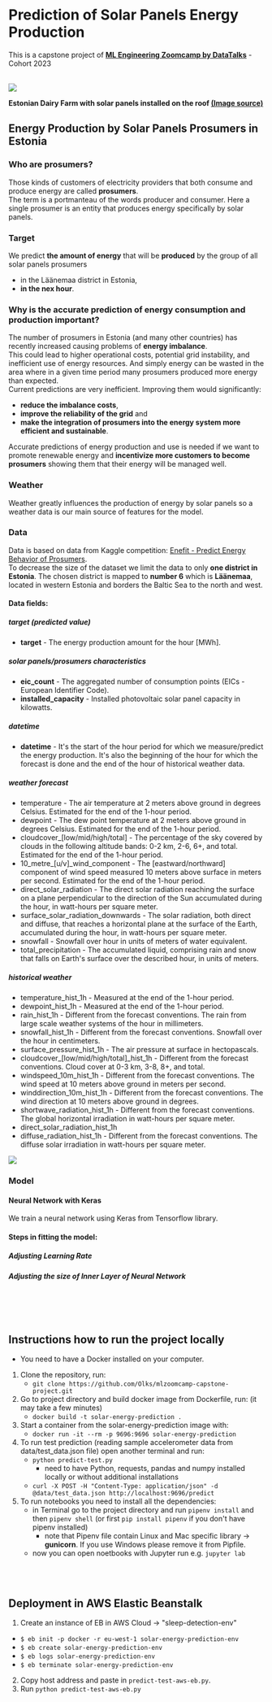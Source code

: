 # Prediction of Solar Panels Energy Production
This is a capstone project of [**ML Engineering Zoomcamp by DataTalks**](https://github.com/DataTalksClub/machine-learning-zoomcamp) - Cohort 2023
<br>
<br>

<img src="solar-2666770_1920-696x464.jpg"/>

**Estonian Dairy Farm with solar panels installed on the roof [(Image source)](https://ceenergynews.com/innovation/eesti-energia-to-install-smart-solar-park-for-the-estonia-dairy-farm/)**

## Energy Production by Solar Panels Prosumers in Estonia
### Who are prosumers? 
Those kinds of customers of electricity providers that both consume and produce energy are called **prosumers**.<br> 
The term is a portmanteau of the words producer and consumer. Here a single prosumer is an entity that produces energy specifically by solar panels.<br>


### Target
We predict **the amount of energy** that will be **produced** by the group of all solar panels prosumers 
- in the Läänemaa district in Estonia,
- **in the nex hour**.


### Why is the accurate prediction of energy consumption and production important?
The number of prosumers in Estonia (and many other countries) has recently increased causing problems of **energy imbalance**. <br>
This could lead to higher operational costs, potential grid instability, and inefficient use of energy resources. And simply energy can be wasted in the area where in a given time period many prosumers produced more energy than expected.<br> 
Current predictions are very inefficient. Improving them would significantly:
- **reduce the imbalance costs**,
- **improve the reliability of the grid** and
- **make the integration of prosumers into the energy system more efficient and sustainable**.<br>

Accurate predictions of energy production and use is needed if we want to promote renewable energy and **incentivize more customers to become prosumers** showing them that their energy will be managed well.


### Weather 
Weather greatly influences the production of energy by solar panels so a weather data is our main source of features for the model.


### Data
Data is based on data from Kaggle competition: [Enefit - Predict Energy Behavior of Prosumers](https://www.kaggle.com/competitions/predict-energy-behavior-of-prosumers).<br>
To decrease the size of the dataset we limit the data to only **one district in Estonia**.
The chosen district is mapped to **number 6** which is **Läänemaa**, located in western Estonia and borders the Baltic Sea to the north and west.<br>
    

#### Data fields:
##### target (predicted value)
- **target** - The energy production amount for the hour [MWh].

##### solar panels/prosumers characteristics
- **eic_count** - The aggregated number of consumption points (EICs - European Identifier Code).
- **installed_capacity** - Installed photovoltaic solar panel capacity in kilowatts.

##### datetime
- **datetime** - It's the start of the hour period for which we measure/predict the energy production. It's also the beginning of the hour for which the forecast is done and the end of the hour of historical weather data.

##### weather forecast
- temperature - The air temperature at 2 meters above ground in degrees Celsius. Estimated for the end of the 1-hour period.
- dewpoint - The dew point temperature at 2 meters above ground in degrees Celsius. Estimated for the end of the 1-hour period.
- cloudcover_[low/mid/high/total] - The percentage of the sky covered by clouds in the following altitude bands: 0-2 km, 2-6, 6+, and total. Estimated for the end of the 1-hour period.
- 10_metre_[u/v]_wind_component - The [eastward/northward] component of wind speed measured 10 meters above surface in meters per second. Estimated for the end of the 1-hour period.
- direct_solar_radiation - The direct solar radiation reaching the surface on a plane perpendicular to the direction of the Sun accumulated during the hour, in watt-hours per square meter.
- surface_solar_radiation_downwards - The solar radiation, both direct and diffuse, that reaches a horizontal plane at the surface of the Earth, accumulated during the hour, in watt-hours per square meter.
- snowfall - Snowfall over hour in units of meters of water equivalent.
- total_precipitation - The accumulated liquid, comprising rain and snow that falls on Earth's surface over the described hour, in units of meters.


##### historical weather
- temperature_hist_1h - Measured at the end of the 1-hour period.
- dewpoint_hist_1h - Measured at the end of the 1-hour period.
- rain_hist_1h - Different from the forecast conventions. The rain from large scale weather systems of the hour in millimeters.
- snowfall_hist_1h - Different from the forecast conventions. Snowfall over the hour in centimeters.
- surface_pressure_hist_1h - The air pressure at surface in hectopascals.
- cloudcover_[low/mid/high/total]_hist_1h - Different from the forecast conventions. Cloud cover at 0-3 km, 3-8, 8+, and total.
- windspeed_10m_hist_1h - Different from the forecast conventions. The wind speed at 10 meters above ground in meters per second.
- winddirection_10m_hist_1h - Different from the forecast conventions. The wind direction at 10 meters above ground in degrees.
- shortwave_radiation_hist_1h - Different from the forecast conventions. The global horizontal irradiation in watt-hours per square meter.
- direct_solar_radiation_hist_1h
- diffuse_radiation_hist_1h - Different from the forecast conventions. The diffuse solar irradiation in watt-hours per square meter.


<img src="tensorflowkeras.png"/>

### Model

#### Neural Network with Keras
We train a neural network using Keras from Tensorflow library.

#### Steps in fitting the model:
##### Adjusting Learning Rate
##### Adjusting the size of Inner Layer of Neural Network

<br>
<br>
<br>

## Instructions how to run the project locally 
- You need to have a Docker installed on your computer.
1. Clone the repository, run:
	- `git clone https://github.com/Olks/mlzoomcamp-capstone-project.git`
2. Go to project directory and build docker image from Dockerfile, run:   (it may take a few minutes)
	- `docker build -t solar-energy-prediction .`
3. Start a container from the solar-energy-prediction image with:
	- `docker run -it --rm -p 9696:9696 solar-energy-prediction`  
4. To run test prediction (reading sample accelerometer data from data/test_data.json file) open another terminal and run:
	- `python predict-test.py` 
		- need to have Python, requests, pandas and numpy installed locally
	or without additional installations<br> 
	- `curl -X POST -H "Content-Type: application/json" -d @data/test_data.json http://localhost:9696/predict` 
5. To run notebooks you need to install all the dependencies:
	- in Terminal go to the project directory and run `pipenv install` and then `pipenv shell` (or first `pip install pipenv` if you don't have pipenv installed) 
		- note that Pipenv file contain Linux and Mac specific library -> <b>gunicorn</b>. If you use Windows please remove it from Pipfile.
	- now you can open noetbooks with Jupyter run e.g. `jupyter lab`  
	
<br>
<br>

## Deployment in AWS Elastic Beanstalk
1. Create an instance of EB in AWS Cloud -> "sleep-detection-env"
- `$ eb init -p docker -r eu-west-1 solar-energy-prediction-env`
- `$ eb create solar-energy-prediction-env`
- `$ eb logs solar-energy-prediction-env`
- `$ eb terminate solar-energy-prediction-env`
2. Copy host address and paste in `predict-test-aws-eb.py`.
3. Run `python predict-test-aws-eb.py`


